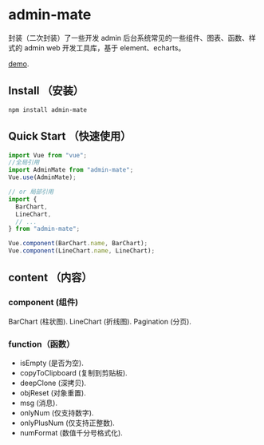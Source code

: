 # admin-mate

封装（二次封装）了一些开发 admin 后台系统常见的一些组件、图表、函数、样式的 admin web 开发工具库，基于 element、echarts。

[demo](https://reedbf.github.io/adminMate/).

## Install （安装）

```shell
npm install admin-mate
```

## Quick Start （快速使用）

```javascript
import Vue from "vue";
//全局引用
import AdminMate from "admin-mate";
Vue.use(AdminMate);

// or 局部引用
import {
  BarChart,
  LineChart,
  // ...
} from "admin-mate";

Vue.component(BarChart.name, BarChart);
Vue.component(LineChart.name, LineChart);
```

## content （内容）

### component (组件)

BarChart (柱状图).
LineChart (折线图).
Pagination (分页).

### function（函数）

- isEmpty (是否为空).
- copyToClipboard (复制到剪贴板).
- deepClone (深拷贝).
- objReset (对象重置).
- msg (消息).
- onlyNum (仅支持数字).
- onlyPlusNum (仅支持正整数).
- numFormat (数值千分号格式化).
